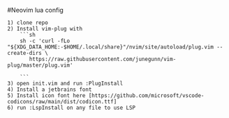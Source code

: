 #Neovim lua config

    1) clone repo
    2) Install vim-plug with 
        ```sh
        sh -c 'curl -fLo "${XDG_DATA_HOME:-$HOME/.local/share}"/nvim/site/autoload/plug.vim --create-dirs \
           https://raw.githubusercontent.com/junegunn/vim-plug/master/plug.vim'

        ```
    3) open init.vim and run :PlugInstall
    4) Install a jetbrains font
    5) Install icon font here [https://github.com/microsoft/vscode-codicons/raw/main/dist/codicon.ttf]
    6) run :LspInstall on any file to use LSP
    
